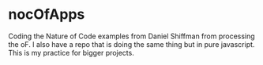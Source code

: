 nocOfApps
=========

Coding the Nature of Code examples from Daniel Shiffman from processing the oF. I also have a repo that is doing the same thing but in pure javascript. This is my practice for bigger projects.
